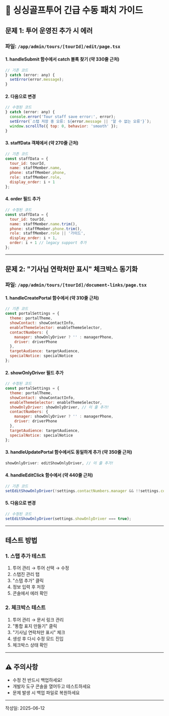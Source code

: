 # 🚨 싱싱골프투어 긴급 수동 패치 가이드

## 문제 1: 투어 운영진 추가 시 에러

### 파일: `/app/admin/tours/[tourId]/edit/page.tsx`

#### 1. handleSubmit 함수에서 catch 블록 찾기 (약 330줄 근처)
```javascript
// 기존 코드
} catch (error: any) {
  setError(error.message);
}
```

#### 2. 다음으로 변경
```javascript
// 수정된 코드
} catch (error: any) {
  console.error('Tour staff save error:', error);
  setError(`스탭 저장 중 오류: ${error.message || '알 수 없는 오류'}`);
  window.scrollTo({ top: 0, behavior: 'smooth' });
}
```

#### 3. staffData 객체에서 (약 270줄 근처)
```javascript
// 기존 코드
const staffData = {
  tour_id: tourId,
  name: staffMember.name,
  phone: staffMember.phone,
  role: staffMember.role,
  display_order: i + 1
};
```

#### 4. order 필드 추가
```javascript
// 수정된 코드
const staffData = {
  tour_id: tourId,
  name: staffMember.name.trim(),
  phone: staffMember.phone.trim(),
  role: staffMember.role || '가이드',
  display_order: i + 1,
  order: i + 1 // legacy support 추가
};
```

---

## 문제 2: "기사님 연락처만 표시" 체크박스 동기화

### 파일: `/app/admin/tours/[tourId]/document-links/page.tsx`

#### 1. handleCreatePortal 함수에서 (약 310줄 근처)
```javascript
// 기존 코드
const portalSettings = {
  theme: portalTheme,
  showContact: showContactInfo,
  enableThemeSelector: enableThemeSelector,
  contactNumbers: {
    manager: showOnlyDriver ? '' : managerPhone,
    driver: driverPhone
  },
  targetAudience: targetAudience,
  specialNotice: specialNotice
};
```

#### 2. showOnlyDriver 필드 추가
```javascript
// 수정된 코드
const portalSettings = {
  theme: portalTheme,
  showContact: showContactInfo,
  enableThemeSelector: enableThemeSelector,
  showOnlyDriver: showOnlyDriver, // 이 줄 추가!
  contactNumbers: {
    manager: showOnlyDriver ? '' : managerPhone,
    driver: driverPhone
  },
  targetAudience: targetAudience,
  specialNotice: specialNotice
};
```

#### 3. handleUpdatePortal 함수에서도 동일하게 추가 (약 350줄 근처)
```javascript
showOnlyDriver: editShowOnlyDriver, // 이 줄 추가!
```

#### 4. handleEditClick 함수에서 (약 440줄 근처)
```javascript
// 기존 코드
setEditShowOnlyDriver(!settings.contactNumbers.manager && !!settings.contactNumbers.driver);
```

#### 5. 다음으로 변경
```javascript
// 수정된 코드
setEditShowOnlyDriver(settings.showOnlyDriver === true);
```

---

## 테스트 방법

### 1. 스탭 추가 테스트
1. 투어 관리 → 투어 선택 → 수정
2. 스탭진 관리 탭
3. "스탭 추가" 클릭
4. 정보 입력 후 저장
5. 콘솔에서 에러 확인

### 2. 체크박스 테스트  
1. 투어 관리 → 문서 링크 관리
2. "통합 표지 만들기" 클릭
3. "기사님 연락처만 표시" 체크
4. 생성 후 다시 수정 모드 진입
5. 체크박스 상태 확인

---

## ⚠️ 주의사항
- 수정 전 반드시 백업하세요!
- 개발자 도구 콘솔을 열어두고 테스트하세요
- 문제 발생 시 백업 파일로 복원하세요

---

작성일: 2025-06-12
